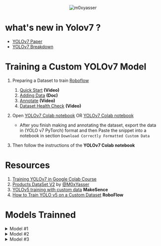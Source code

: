 <p align="center"> <img src="https://img.shields.io/badge/I%20Support-%20%F0%9F%87%B5%F0%9F%87%B8%20Palestine-007A3D" alt="m0xyasser" /> </p>


# what's new in Yolov7 ?

- [YOLOv7 Paper](https://arxiv.org/pdf/2207.02696.pdf)
- [YOLOv7 Breakdown](https://blog.roboflow.com/yolov7-breakdown/)

# Training a Custom YOLOv7 Model

1. Preparing a Dataset to train [Roboflow](https://docs.roboflow.com/quick-start)

    1. [Quick Start](https://www.youtube.com/watch?v=O-ZPxTpb2Yg) **(Video)**
    1. [Adding Data](https://docs.roboflow.com/adding-data) **(Doc)**
    1. [Annotate](https://www.youtube.com/watch?v=pJaM06FG-wQ) **(Video)**
    1. [Dataset Health Check](https://www.youtube.com/watch?v=wuEilfYbHDQ) **(Video)**
    
1. Open [YOLOv7 Colab notebook](https://colab.research.google.com/drive/1X9A8odmK4k6l26NDviiT6dd6TgR-piOa) OR [YOLOv7 Colab notebook](https://colab.research.google.com/drive/1X9A8odmK4k6l26NDviiT6dd6TgR-piOa)
    - After you finish making and annotating the dataset, export the data in (YOLO v7 PyTorch) format and then Paste the snippet into a notebook in section `Download Correctly Formatted Custom Data`
    
1. Then follow the instructions of the **YOLOv7 Colab notebook**

# Resources

1. [Training YOLOv7 in Google Colab Course](https://store.augmentedstartups.com/605618c8-d8c8-4a25-be71-852308115520)
2. [Products DataSet V2](https://app.roboflow.com/project-uc8wq/smartcart-lxoxy/2) by [@M0xYasser](https://github.com/M0xYasser)
3. [YOLOv5 training with custom data](https://www.youtube.com/watch?v=GRtgLlwxpc4) **MakeSence**
4. [How to Train YOLO v5 on a Custom Dataset](https://www.youtube.com/watch?v=MdF6x6ZmLAY&t=524s) **RoboFlow**

# Models Trainned

<details>
<summary> Model #1  </summary>
    
- **Model #1 >>** [URL](https://drive.google.com/drive/folders/1usN_U6H86pDW9ckbOsxY7Hmywnji7FCx?usp=sharing)
    
- **P_curve**
<p align="center"> <img src="https://user-images.githubusercontent.com/47388207/183253669-26939809-2cc1-4e5a-a9a9-c56049e6a280.png" alt="P_curve" /> </p>

- **R_curve**
<p align="center"> <img src="https://user-images.githubusercontent.com/47388207/183253667-420ed06f-7496-4ccf-b3ae-287fef9c44ac.png" alt="R_curve" /> </p>

- **PR_curve**
<p align="center"> <img src="https://user-images.githubusercontent.com/47388207/183253671-43f96edc-8cfa-450a-98bf-ecda0cb4e844.png" alt="PR_curve" /> </p>
    
- **Confusion_matrix**
<p align="center"> <img src="https://user-images.githubusercontent.com/47388207/183253665-71a16ac5-fb6f-4b7f-82fb-ace28a4b02a5.png" alt="confusion_matrix" /> </p>

- **Detection detected**
<p align="center"> <img src="https://user-images.githubusercontent.com/47388207/183254311-57cd01e5-c07d-4722-a977-ef6ae7434a11.jpg" /> </p>
    
- **Detection not detected**
<p align="center"> <img src="https://user-images.githubusercontent.com/47388207/183254309-66e3827f-8035-4b7d-8c8c-7a02ccb13850.jpg" /> </p>
</details>

<details>
<summary> Model #2  </summary>
    
- **Model #2 >>** [URL](https://drive.google.com/drive/folders/1iYqNkSk1soBe-5X_c3UzOkK45t0ysi2e?usp=sharing)
    
- **P_curve**
<p align="center"> <img src="https://user-images.githubusercontent.com/47388207/183254857-4b0c0ea0-7847-4060-926e-87379088e000.png" alt="P_curve" /> </p>

- **R_curve**
<p align="center"> <img src="https://user-images.githubusercontent.com/47388207/183254860-db43c8dc-048e-4131-9951-8009ee76bf6c.png" alt="R_curve" /> </p>

- **PR_curve**
<p align="center"> <img src="https://user-images.githubusercontent.com/47388207/183254861-205e1201-9f70-4ad8-844b-f02e552eb774.png" alt="PR_curve" /> </p>
    
- **Confusion_matrix**
<p align="center"> <img src="https://user-images.githubusercontent.com/47388207/183254864-b893aa61-b24a-45b7-ac2a-c2a2ba1a4ffa.png" alt="confusion_matrix" /> </p>

- **Detection detected**
<p align="center"> <img src="https://user-images.githubusercontent.com/47388207/183254855-da95e61c-cf4a-45b3-ad98-f74ee03ce914.jpg" /> </p>
    
- **Detection not detected**
<p align="center"> <img src="https://user-images.githubusercontent.com/47388207/183254853-bc90d6b4-67a8-4647-9afb-9b402e27b161.jpg" /> </p>
</details>

<details>
<summary> Model #3  </summary>
    
- **Model #3 >>** [URL](https://drive.google.com/drive/folders/1ukIbNcojwGMqp9pKiS3zFUOSw4YVj0rL?usp=sharing)
    
- **P_curve**
<p align="center"> <img src="https://user-images.githubusercontent.com/47388207/183255104-6abdf78e-a989-4058-bf51-e0df26454e2d.png" alt="P_curve" /> </p>

- **R_curve**
<p align="center"> <img src="https://user-images.githubusercontent.com/47388207/183255100-6d841613-b5c7-4b04-82f3-0a7522d92b5d.png" alt="R_curve" /> </p>

- **PR_curve**
<p align="center"> <img src="https://user-images.githubusercontent.com/47388207/183255102-56265ed7-4d6d-4d18-b9dc-0b6821af08ed.png" alt="PR_curve" /> </p>
    
- **Confusion_matrix**
<p align="center"> <img src="https://user-images.githubusercontent.com/47388207/183255107-12046546-96f7-4589-8e53-492fb6332bcc.png" alt="confusion_matrix" /> </p>

- **Detection detected**
<p align="center"> <img src="https://user-images.githubusercontent.com/47388207/183255099-7132df1a-3344-4534-81e4-fab8207a7a00.jpg" /> </p>
    
- **Detection not detected**
<p align="center"> <img src="https://user-images.githubusercontent.com/47388207/183255095-10d79bdf-2316-44be-91f5-ea411d2dde4f.jpg" /> </p>
</details>
